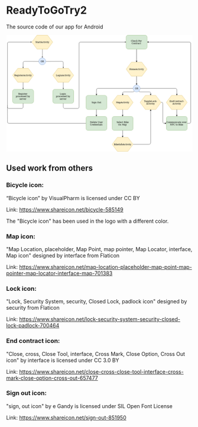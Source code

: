 # ReadyToGoTry2
The source code of our app for Android

![Screenshot](App_Architecture.png)

## Used work from others
### Bicycle icon:

“Bicycle icon” by VisualPharm is licensed under CC BY

Link: https://www.shareicon.net/bicycle-585149

The "Bicycle icon" has been used in the logo with a different color.

### Map icon:

"Map Location, placeholder, Map Point, map pointer, Map Locator, interface, Map icon" designed by interface from Flaticon

Link: https://www.shareicon.net/map-location-placeholder-map-point-map-pointer-map-locator-interface-map-701383

### Lock icon:

"Lock, Security System, security, Closed Lock, padlock icon" designed by security from Flaticon

Link: https://www.shareicon.net/lock-security-system-security-closed-lock-padlock-700464

### End contract icon:

"Close, cross, Close Tool, interface, Cross Mark, Close Option, Cross Out icon"  by interface is licensed under CC 3.0 BY

Link: https://www.shareicon.net/close-cross-close-tool-interface-cross-mark-close-option-cross-out-657477

### Sign out icon:

"sign, out icon" by e Gandy is licensed under SIL Open Font License

Link: https://www.shareicon.net/sign-out-851950
